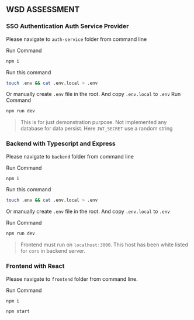 ## WSD ASSESSMENT

### SSO Authentication Auth Service Provider

Please navigate to `auth-service` folder from command line

Run Command

```sh
npm i
```

Run this command

```sh
touch .env && cat .env.local > .env
```

Or manually create `.env` file in the root. And copy `.env.local` to `.env`
Run Command

```sh
npm run dev
```

> This is for just demonstration purpose.
> Not implemented any database for data persist.
> Here `JWT_SECRET` use a random string

### Backend with Typescript and Express

Please navigate to `backend` folder from command line

Run Command

```sh
npm i
```

Run this command

```sh
touch .env && cat .env.local > .env
```

Or manually create `.env` file in the root. And copy `.env.local` to `.env`

Run Command

```sh
npm run dev
```

> Frontend must run on `localhost:3000`.
> This host has been white listed for `cors` in backend server.

### Frontend with React

Please navigate to `frontend` folder from command line.

Run Command

```sh
npm i
```

```sh
npm start
```
